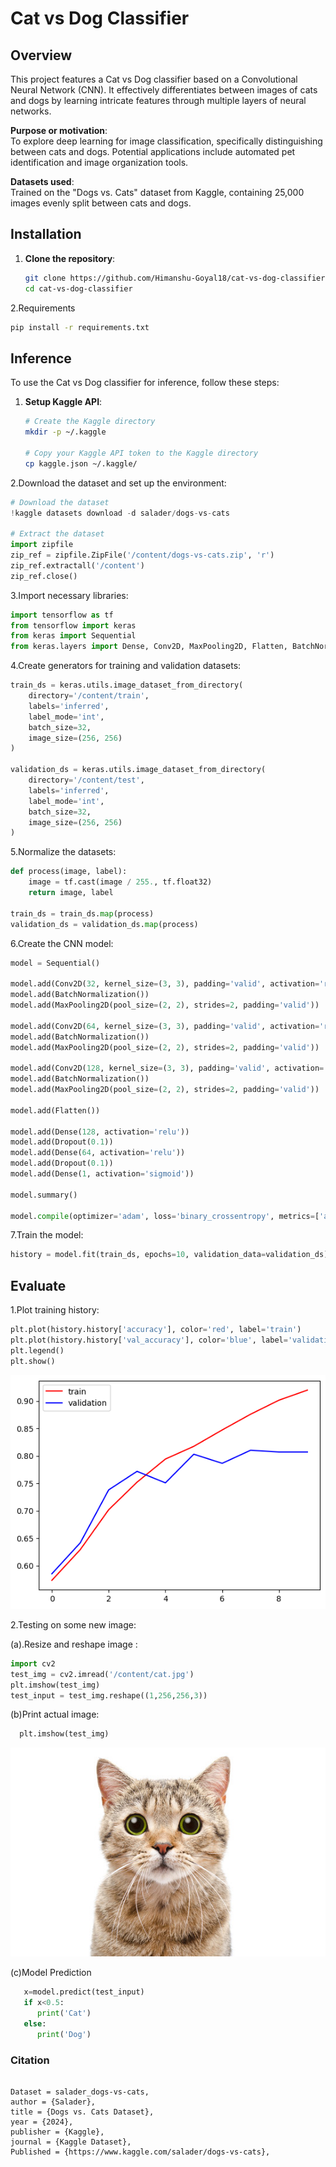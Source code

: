# Cat vs Dog Classifier

## Overview
This project features a Cat vs Dog classifier based on a Convolutional Neural Network (CNN). It effectively differentiates between images of cats and dogs by learning intricate features through multiple layers of neural networks.

**Purpose or motivation**:  
To explore deep learning for image classification, specifically distinguishing between cats and dogs. Potential applications include automated pet identification and image organization tools.

**Datasets used**:  
Trained on the "Dogs vs. Cats" dataset from Kaggle, containing 25,000 images evenly split between cats and dogs.

## Installation
1. **Clone the repository**:
   ```bash
   git clone https://github.com/Himanshu-Goyal18/cat-vs-dog-classifier.git
   cd cat-vs-dog-classifier
   ```
   
2.Requirements
```bash
pip install -r requirements.txt
```

## Inference
To use the Cat vs Dog classifier for inference, follow these steps:

1. **Setup Kaggle API**:
   ```bash
   # Create the Kaggle directory
   mkdir -p ~/.kaggle
   
   # Copy your Kaggle API token to the Kaggle directory
   cp kaggle.json ~/.kaggle/
   ```

2.Download the dataset and set up the environment:
  ```python
# Download the dataset
!kaggle datasets download -d salader/dogs-vs-cats

# Extract the dataset
import zipfile
zip_ref = zipfile.ZipFile('/content/dogs-vs-cats.zip', 'r')
zip_ref.extractall('/content')
zip_ref.close()
```
3.Import necessary libraries:
```python
import tensorflow as tf
from tensorflow import keras
from keras import Sequential
from keras.layers import Dense, Conv2D, MaxPooling2D, Flatten, BatchNormalization, Dropout
```
4.Create generators for training and validation datasets:
```python
train_ds = keras.utils.image_dataset_from_directory(
    directory='/content/train',
    labels='inferred',
    label_mode='int',
    batch_size=32,
    image_size=(256, 256)
)

validation_ds = keras.utils.image_dataset_from_directory(
    directory='/content/test',
    labels='inferred',
    label_mode='int',
    batch_size=32,
    image_size=(256, 256)
)

```
5.Normalize the datasets:
```python
def process(image, label):
    image = tf.cast(image / 255., tf.float32)
    return image, label

train_ds = train_ds.map(process)
validation_ds = validation_ds.map(process)

```
6.Create the CNN model:
```python
model = Sequential()

model.add(Conv2D(32, kernel_size=(3, 3), padding='valid', activation='relu', input_shape=(256, 256, 3)))
model.add(BatchNormalization())
model.add(MaxPooling2D(pool_size=(2, 2), strides=2, padding='valid'))

model.add(Conv2D(64, kernel_size=(3, 3), padding='valid', activation='relu'))
model.add(BatchNormalization())
model.add(MaxPooling2D(pool_size=(2, 2), strides=2, padding='valid'))

model.add(Conv2D(128, kernel_size=(3, 3), padding='valid', activation='relu'))
model.add(BatchNormalization())
model.add(MaxPooling2D(pool_size=(2, 2), strides=2, padding='valid'))

model.add(Flatten())

model.add(Dense(128, activation='relu'))
model.add(Dropout(0.1))
model.add(Dense(64, activation='relu'))
model.add(Dropout(0.1))
model.add(Dense(1, activation='sigmoid'))

model.summary()

model.compile(optimizer='adam', loss='binary_crossentropy', metrics=['accuracy'])

```
7.Train the model:
```python
history = model.fit(train_ds, epochs=10, validation_data=validation_ds)
```

## Evaluate


1.Plot training history:

```python
plt.plot(history.history['accuracy'], color='red', label='train')
plt.plot(history.history['val_accuracy'], color='blue', label='validation')
plt.legend()
plt.show()

```

![Alt text](evaluate.png)



2.Testing on some new image:

   (a).Resize and reshape image :
   ```python
   import cv2
   test_img = cv2.imread('/content/cat.jpg')
   plt.imshow(test_img)
   test_input = test_img.reshape((1,256,256,3))
   ```


  (b)Print actual image:
   ```python
     plt.imshow(test_img)
   ```
   ![Alt text](cat.jpg)

  (c)Model Prediction   
  ```python
     x=model.predict(test_input)
     if x<0.5:
        print('Cat')
     else:
        print('Dog')
   ```



### Citation


```

Dataset = salader_dogs-vs-cats,
author = {Salader},
title = {Dogs vs. Cats Dataset},
year = {2024},
publisher = {Kaggle},
journal = {Kaggle Dataset},
Published = {https://www.kaggle.com/salader/dogs-vs-cats},

```


     



   
